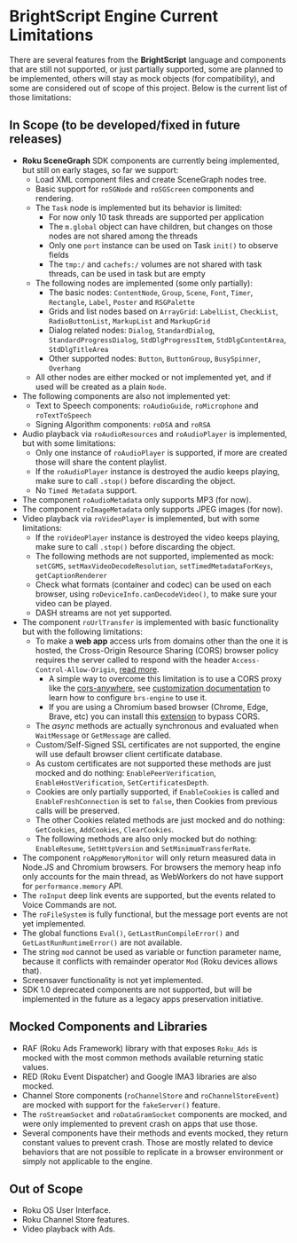 # BrightScript Engine Current Limitations

There are several features from the **BrightScript** language and components that are still not supported, or just partially supported, some are planned to be implemented, others will stay as mock objects (for compatibility), and some are considered out of scope of this project. Below is the current list of those limitations:

## In Scope (to be developed/fixed in future releases)

* **Roku SceneGraph** SDK components are currently being implemented, but still on early stages, so far we support:
  * Load XML component files and create SceneGraph nodes tree.
  * Basic support for `roSGNode` and `roSGScreen` components and rendering.
  * The `Task` node is implemented but its behavior is limited:
    * For now only 10 task threads are supported per application
    * The `m.global` object can have children, but changes on those nodes are not shared among the threads
    * Only one `port` instance can be used on Task `init()` to observe fields
    * The `tmp:/` and `cachefs:/` volumes are not shared with task threads, can be used in task but are empty
  * The following nodes are implemented (some only partially):
    * The basic nodes: `ContentNode`, `Group`, `Scene`, `Font`, `Timer`, `Rectangle`, `Label`, `Poster` and `RSGPalette`
    * Grids and list nodes based on `ArrayGrid`: `LabelList`, `CheckList`, `RadioButtonList`, `MarkupList` and `MarkupGrid`
    * Dialog related nodes: `Dialog`, `StandardDialog`, `StandardProgressDialog`, `StdDlgProgressItem`, `StdDlgContentArea`, `StdDlgTitleArea`
    * Other supported nodes: `Button`, `ButtonGroup`, `BusySpinner`, `Overhang`
  * All other nodes are either mocked or not implemented yet, and if used will be created as a plain `Node`.
* The following components are also not implemented yet:
  * Text to Speech components: `roAudioGuide`, `roMicrophone` and `roTextToSpeech`
  * Signing Algorithm components: `roDSA` and `roRSA`
* Audio playback via `roAudioResources` and `roAudioPlayer` is implemented, but with some limitations:
  * Only one instance of `roAudioPlayer` is supported, if more are created those will share the content playlist.
  * If the `roAudioPlayer` instance is destroyed the audio keeps playing, make sure to call `.stop()` before discarding the object.
  * No `Timed Metadata` support.
* The component `roAudioMetadata` only supports MP3 (for now).
* The component `roImageMetadata` only supports JPEG images (for now).
* Video playback via `roVideoPlayer` is implemented, but with some limitations:
  * If the `roVideoPlayer` instance is destroyed the video keeps playing, make sure to call `.stop()` before discarding the object.
  * The following methods are not supported, implemented as mock: `setCGMS`, `setMaxVideoDecodeResolution`, `setTimedMetadataForKeys`, `getCaptionRenderer`
  * Check what formats (container and codec) can be used on each browser, using `roDeviceInfo.canDecodeVideo()`, to make sure your video can be played.
  * DASH streams are not yet supported.
* The component `roUrlTransfer` is implemented with basic functionality but with the following limitations:
  * To make a **web app** access urls from domains other than the one it is hosted, the Cross-Origin Resource Sharing (CORS) browser policy requires the server called to respond with the header `Access-Control-Allow-Origin`, [read more](https://developer.mozilla.org/en-US/docs/Web/HTTP/Guides/CORS).
    * A simple way to overcome this limitation is to use a CORS proxy like the [cors-anywhere](https://github.com/Rob--W/cors-anywhere), see [customization documentation](./customization.md) to learn how to configure `brs-engine` to use it.
    * If you are using a Chromium based browser (Chrome, Edge, Brave, etc) you can install this [extension](https://chrome.google.com/webstore/detail/allow-cors-access-control/lhobafahddgcelffkeicbaginigeejlf) to bypass CORS.
  * The _async_ methods are actually synchronous and evaluated when `WaitMessage` or `GetMessage` are called.
  * Custom/Self-Signed SSL certificates are not supported, the engine will use default browser client certificate database.
  * As custom certificates are not supported these methods are just mocked and do nothing: `EnablePeerVerification`, `EnableHostVerification`, `SetCertificatesDepth`.
  * Cookies are only partially supported, if `EnableCookies` is called and `EnableFreshConnection` is set to `false`, then Cookies from previous calls will be preserved.
  * The other Cookies related methods are just mocked and do nothing: `GetCookies`, `AddCookies`, `ClearCookies`.
  * The following methods are also only mocked but do nothing: `EnableResume`, `SetHttpVersion` and `SetMinimumTransferRate`.
* The component `roAppMemoryMonitor` will only return measured data in Node.JS and Chromium browsers. For browsers the memory heap info only accounts for the main thread, as WebWorkers do not have support for `performance.memory` API.
* The `roInput` deep link events are supported, but the events related to Voice Commands are not.
* The `roFileSystem` is fully functional, but the message port events are not yet implemented.
* The global functions `Eval()`, `GetLastRunCompileError()` and `GetLastRunRuntimeError()` are not available.
* The string `mod` cannot be used as variable or function parameter name, because it conflicts with remainder operator `Mod` (Roku devices allows that).
* Screensaver functionality is not yet implemented.
* SDK 1.0 deprecated components are not supported, but will be implemented in the future as a legacy apps preservation initiative.

## Mocked Components and Libraries

* RAF (Roku Ads Framework) library with that exposes `Roku_Ads` is mocked with the most common methods available returning static values.
* RED (Roku Event Dispatcher) and Google IMA3 libraries are also mocked.
* Channel Store components (`roChannelStore` and `roChannelStoreEvent`) are mocked with support for the `fakeServer()` feature.
* The `roStreamSocket` and `roDataGramSocket` components are mocked, and were only implemented to prevent crash on apps that use those.
* Several components have their methods and events mocked, they return constant values to prevent crash. Those are mostly related to device behaviors that are not possible to replicate in a browser environment or simply not applicable to the engine.

## Out of Scope

* Roku OS User Interface.
* Roku Channel Store features.
* Video playback with Ads.
